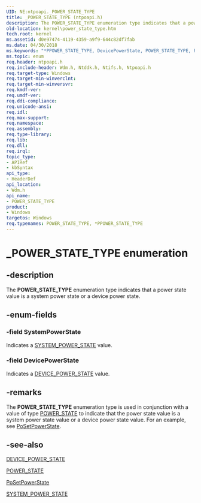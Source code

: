 ```yaml
---
UID: NE:ntpoapi._POWER_STATE_TYPE
title: _POWER_STATE_TYPE (ntpoapi.h)
description: The POWER_STATE_TYPE enumeration type indicates that a power state value is a system power state or a device power state.
old-location: kernel\power_state_type.htm
tech.root: kernel
ms.assetid: d0e97474-4119-4359-a9f9-644c82df7fab
ms.date: 04/30/2018
ms.keywords: "*PPOWER_STATE_TYPE, DevicePowerState, POWER_STATE_TYPE, POWER_STATE_TYPE enumeration [Kernel-Mode Driver Architecture], PPOWER_STATE_TYPE, PPOWER_STATE_TYPE enumeration pointer [Kernel-Mode Driver Architecture], SystemPowerState, _POWER_STATE_TYPE, kernel.power_state_type, sysenum_bdfdaea1-ec64-4b74-96d0-95641797ebb4.xml, wdm/DevicePowerState, wdm/POWER_STATE_TYPE, wdm/PPOWER_STATE_TYPE, wdm/SystemPowerState"
ms.topic: enum
req.header: ntpoapi.h
req.include-header: Wdm.h, Ntddk.h, Ntifs.h, Ntpoapi.h
req.target-type: Windows
req.target-min-winverclnt: 
req.target-min-winversvr: 
req.kmdf-ver: 
req.umdf-ver: 
req.ddi-compliance: 
req.unicode-ansi: 
req.idl: 
req.max-support: 
req.namespace: 
req.assembly: 
req.type-library: 
req.lib: 
req.dll: 
req.irql: 
topic_type:
- APIRef
- kbSyntax
api_type:
- HeaderDef
api_location:
- Wdm.h
api_name:
- POWER_STATE_TYPE
product:
- Windows
targetos: Windows
req.typenames: POWER_STATE_TYPE, *PPOWER_STATE_TYPE
---
```


# _POWER_STATE_TYPE enumeration


## -description


The <b>POWER_STATE_TYPE</b> enumeration type indicates that a power state value is a system power state or a device power state.


## -enum-fields




### -field SystemPowerState

Indicates a <a href="https://docs.microsoft.com/windows-hardware/drivers/ddi/content/wdm/ne-wdm-_system_power_state">SYSTEM_POWER_STATE</a> value.


### -field DevicePowerState

Indicates a <a href="https://docs.microsoft.com/windows-hardware/drivers/ddi/content/wudfddi/ne-wudfddi-_device_power_state">DEVICE_POWER_STATE</a> value.


## -remarks



The <b>POWER_STATE_TYPE</b> enumeration type is used in conjunction with a value of type <a href="https://docs.microsoft.com/windows-hardware/drivers/ddi/content/wdm/ns-wdm-_power_state">POWER_STATE</a> to indicate that the power state value is a system power state value or a device power state value. For an example, see <a href="https://docs.microsoft.com/windows-hardware/drivers/ddi/content/ntifs/nf-ntifs-posetpowerstate">PoSetPowerState</a>.




## -see-also




<a href="https://docs.microsoft.com/windows-hardware/drivers/ddi/content/wudfddi/ne-wudfddi-_device_power_state">DEVICE_POWER_STATE</a>



<a href="https://docs.microsoft.com/windows-hardware/drivers/ddi/content/wdm/ns-wdm-_power_state">POWER_STATE</a>



<a href="https://docs.microsoft.com/windows-hardware/drivers/ddi/content/ntifs/nf-ntifs-posetpowerstate">PoSetPowerState</a>



<a href="https://docs.microsoft.com/windows-hardware/drivers/ddi/content/wdm/ne-wdm-_system_power_state">SYSTEM_POWER_STATE</a>
 

 

